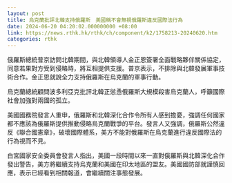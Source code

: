 ```yaml
---
layout: post
title: 烏克蘭批評北韓支持俄羅斯　美國稱不會無視俄羅斯違反國際法行為
date: 2024-06-20 04:20:02.000000000 +08:00
link: https://news.rthk.hk/rthk/ch/component/k2/1758213-20240620.htm
categories: rthk
---
```


俄羅斯總統普京訪問北韓期間，與北韓領導人金正恩簽署全面戰略夥伴關係協定，同意若果對方受到侵略時，將互相提供支援。普京表示，不排除與北韓發展軍事技術合作。金正恩就說全力支持俄羅斯在烏克蘭的軍事行動。

烏克蘭總統顧問波多利亞克批評北韓正慫恿俄羅斯大規模殺害烏克蘭人，呼籲國際社會加強對兩國的孤立。

美國國務院發言人重申，俄羅斯和北韓深化合作令所有人感到擔憂，強調任何國家都不應該為俄羅斯提供推動侵略烏克蘭戰爭的平台。發言人又強調，俄羅斯公然違反《聯合國憲章》，破壞國際體系，美方不能對俄羅斯在烏克蘭進行違反國際法的行為視而不見。

白宮國家安全委員會發言人指出，美國一段時間以來一直對俄羅斯與北韓深化合作發出警告，美方將繼續支持烏克蘭和美國在印太地區的盟友。美國國防部就謹慎回應，表示已經看到相關報道，會繼續關注事態發展。
